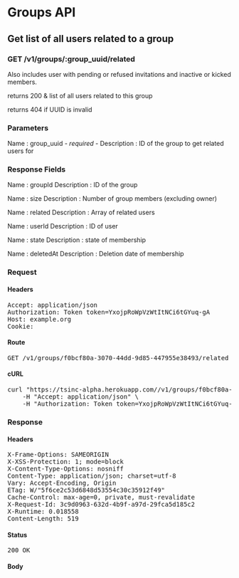 # Groups API

## Get list of all users related to a group

### GET /v1/groups/:group_uuid/related

Also includes user with pending or refused invitations and inactive or kicked members.

returns 200 &amp; list of all users related to this group

returns 404 if UUID is invalid

### Parameters

Name : group_uuid *- required -*
Description : ID of the group to get related users for


### Response Fields

Name : groupId
Description : ID of the group

Name : size
Description : Number of group members (excluding owner)

Name : related
Description : Array of related users

Name : userId
Description : ID of user

Name : state
Description : state of membership

Name : deletedAt
Description : Deletion date of membership

### Request

#### Headers

<pre>Accept: application/json
Authorization: Token token=YxojpRoWpVzWtItNCi6tGYuq-gA
Host: example.org
Cookie: </pre>

#### Route

<pre>GET /v1/groups/f0bcf80a-3070-44dd-9d85-447955e38493/related</pre>

#### cURL

<pre class="request">curl &quot;https://tsinc-alpha.herokuapp.com//v1/groups/f0bcf80a-3070-44dd-9d85-447955e38493/related&quot; -X GET \
	-H &quot;Accept: application/json&quot; \
	-H &quot;Authorization: Token token=YxojpRoWpVzWtItNCi6tGYuq-gA&quot;</pre>

### Response

#### Headers

<pre>X-Frame-Options: SAMEORIGIN
X-XSS-Protection: 1; mode=block
X-Content-Type-Options: nosniff
Content-Type: application/json; charset=utf-8
Vary: Accept-Encoding, Origin
ETag: W/&quot;5f6ce2c53d6848d53554c30c35912f49&quot;
Cache-Control: max-age=0, private, must-revalidate
X-Request-Id: 3c9d0963-632d-4b9f-a97d-29fca5d185c2
X-Runtime: 0.018558
Content-Length: 519</pre>

#### Status

<pre>200 OK</pre>

#### Body

```javascript

```
